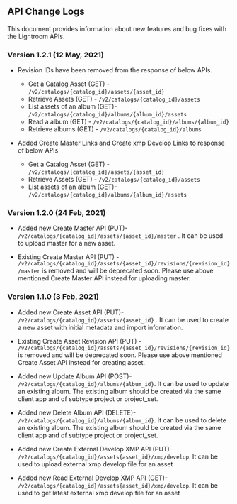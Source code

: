 ## API Change Logs
This document provides information about new features and bug fixes with the Lightroom APIs.

### Version 1.2.1 (12 May, 2021)
- Revision IDs have been removed from the response of below APIs.
   - Get a Catalog Asset (GET) - `/v2/catalogs/{catalog_id}/assets/{asset_id}`
   - Retrieve Assets (GET) - `/v2/catalogs/{catalog_id}/assets`
   - List assets of an album (GET)- `/v2/catalogs/{catalog_id}/albums/{album_id}/assets`
   - Read a album (GET) - `/v2/catalogs/{catalog_id}/albums/{album_id}`
   - Retrieve albums (GET) - `/v2/catalogs/{catalog_id}/albums`

- Added Create Master Links and Create xmp Develop Links to response of below APIs
   - Get a Catalog Asset (GET) - `/v2/catalogs/{catalog_id}/assets/{asset_id}`
   - Retrieve Assets (GET) - `/v2/catalogs/{catalog_id}/assets`
   - List assets of an album (GET)- `/v2/catalogs/{catalog_id}/albums/{album_id}/assets`

### Version 1.2.0 (24 Feb, 2021)
- Added new Create Master API (PUT)- `/v2/catalogs/{catalog_id}/assets/{asset_id}/master` . It can be used to upload master for a new asset.

- Existing Create Master API (PUT) - `/v2/catalogs/{catalog_id}/assets/{asset_id}/revisions/{revision_id}/master` is removed and will be deprecated soon. Please use above mentioned Create Master API instead for uploading master.

### Version 1.1.0 (3 Feb, 2021)
- Added new Create Asset API (PUT)- `/v2/catalogs/{catalog_id}/assets/{asset_id}` . It can be used to create a new asset with initial metadata and import information.

- Existing Create Asset Revision API (PUT) - `/v2/catalogs/{catalog_id}/assets/{asset_id}/revisions/{revision_id}` is removed and will be deprecated soon. Please use above mentioned Create Asset API instead for creating asset.

- Added new Update Album API (POST)- `/v2/catalogs/{catalog_id}/albums/{album_id}`. It can be used to update an existing album. The existing album should be created via the same client app and of subtype project or project_set.

- Added new Delete Album API (DELETE)- `/v2/catalogs/{catalog_id}/albums/{album_id}`. It can be used to delete an existing album. The existing album should be created via the same client app and of subtype project or project_set.

- Added new Create External Develop XMP API (PUT)- `/v2/catalogs/{catalog_id}/assets{asset_id}/xmp/develop`. It can be used to upload external xmp develop file for an asset

- Added new Read External Develop XMP API (GET)- `/v2/catalogs/{catalog_id}/assets{asset_id}/xmp/develop`. It can be used to get latest external xmp develop file for an asset